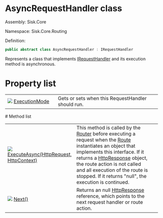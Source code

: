 <!--

Copyrights 2023 Sisk Framework - CypherPotato
Published under MIT license

!!! DO NOT EDIT THIS FILE !!!
This file was generated by a tool in the Sisk package. To edit the information in this documentation,
edit the XML documentation present in the Sisk source code.

-->

# AsyncRequestHandler class
Assembly: Sisk.Core

Namespace: Sisk.Core.Routing

Definition:

```cs
public abstract class AsyncRequestHandler : IRequestHandler
```

Represents a class that implements <a href="/read?q=/contents/spec/Sisk.Core.Routing.IRequestHandler.md">IRequestHandler</a> and its execution method is asynchronous.

# Property list
<table>
    <tbody>
<tr>
    <td width="33%">
        <img class="icon" src="/assets/img/icons/property.svg">
        <a href="/read?q=/contents/spec/Sisk.Core.Routing.AsyncRequestHandler.ExecutionMode.md">
            ExecutionMode
        </a>
    </td>
    <td>
        Gets or sets when this RequestHandler should run.
    <td>
</tr>
    </tbody>
</table>
# Method list
<table>
    <tbody>
<tr>
    <td width="33%">
        <img class="icon" src="/assets/img/icons/method.svg">
        <a href="/read?q=/contents/spec/Sisk.Core.Routing.AsyncRequestHandler.ExecuteAsync(HttpRequest-HttpContext).md">
            ExecuteAsync(HttpRequest, HttpContext)
        </a>
    </td>
    <td>
        This method is called by the <a href="/read?q=/contents/spec/Sisk.Core.Routing.Router.md">Router</a> before executing a request when the <a href="/read?q=/contents/spec/Sisk.Core.Routing.Route.md">Route</a> instantiates an object that implements this interface. If it returns a <a href="/read?q=/contents/spec/Sisk.Core.Http.HttpResponse.md">HttpResponse</a> object, the route action is not called and all execution of the route is stopped. If it returns "null", the execution is continued.
    <td>
</tr>
<tr>
    <td width="33%">
        <img class="icon" src="/assets/img/icons/method.svg">
        <a href="/read?q=/contents/spec/Sisk.Core.Routing.AsyncRequestHandler.Next().md">
            Next()
        </a>
    </td>
    <td>
        Returns an null <a href="/read?q=/contents/spec/Sisk.Core.Http.HttpResponse.md">HttpResponse</a> reference, which points to the next request handler or route action.
    <td>
</tr>
    </tbody>
</table>
